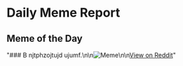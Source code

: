 # Daily Meme Report

## Meme of the Day
"### B njtphzojtujd ujumf.\n\n![Meme](https://i.redd.it/if7616swa2nf1.png)\n\n[View on Reddit](https://redd.it/1n7yvh1)"
